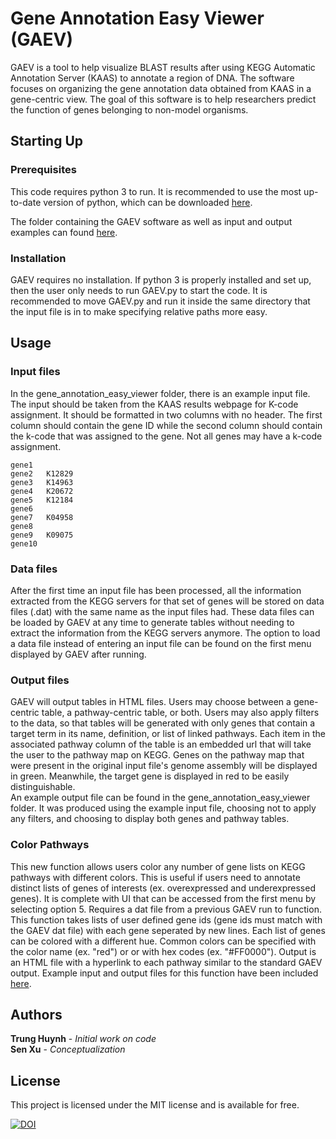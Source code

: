 # Gene Annotation Easy Viewer (GAEV)
GAEV is a tool to help visualize BLAST results after using KEGG Automatic Annotation Server (KAAS) to annotate a region of DNA. The software focuses on organizing the gene annotation data obtained from KAAS in a gene-centric view. The goal of this software is to help researchers predict the function of genes belonging to non-model organisms.

## Starting Up

### Prerequisites
This code requires python 3 to run. It is recommended to use the most up-to-date version of python, which can be downloaded [here](https://www.python.org/downloads/).

The folder containing the GAEV software as well as input and output examples can found [here](https://github.com/UtaDaphniaLab/KEGG_Annotation_Easy_Viewer).

### Installation
GAEV requires no installation. If python 3 is properly installed and set up, then the user only needs to run GAEV.py to start the code. It is recommended to move GAEV.py and run it inside the same directory that the input file is in to make specifying relative paths more easy.

## Usage

### Input files
In the gene_annotation_easy_viewer folder, there is an example input file. The input should be taken from the KAAS results webpage for K-code assignment. It should be formatted in two columns with no header. The first column should contain the gene ID while the second column should contain the k-code that was assigned to the gene. Not all genes may have a k-code assignment.
```
gene1
gene2	K12829
gene3	K14963
gene4	K20672
gene5	K12184
gene6
gene7	K04958
gene8
gene9	K09075
gene10
```
### Data files
After the first time an input file has been processed, all the information extracted from the KEGG servers for that set of genes will be stored on data files (.dat) with the same name as the input files had. These data files can be loaded by GAEV at any time to generate tables without needing to extract the information from the KEGG servers anymore. The option to load a data file instead of entering an input file can be found on the first menu displayed by GAEV after running.

### Output files
GAEV will output tables in HTML files. Users may choose between a gene-centric table, a pathway-centric table, or both. Users may also apply filters to the data, so that tables will be generated with only genes that contain a target term in its name, definition, or list of linked pathways. Each item in the associated pathway column of the table is an embedded url that will take the user to the pathway map on KEGG. Genes on the pathway map that were present in the original input file's genome assembly will be displayed in green. Meanwhile, the target gene is displayed in red to be easily distinguishable.  
An example output file can be found in the gene_annotation_easy_viewer folder. It was produced using the example input file, choosing not to apply any filters, and choosing to display both genes and pathway tables.

### Color Pathways
This new function allows users color any number of gene lists on KEGG pathways with different colors. This is useful if users need to annotate distinct lists of genes of interests (ex. overexpressed and underexpressed genes). It is complete with UI that can be accessed from the first menu by selecting option 5. Requires a dat file from a previous GAEV run to function. This function takes lists of user defined gene ids (gene ids must match with the GAEV dat file) with each gene seperated by new lines. Each list of genes can be colored with a different hue. Common colors can be specified with the color name (ex. "red") or or with hex codes (ex. "#FF0000"). Output is an HTML file with a hyperlink to each pathway similar to the standard GAEV output. Example input and output files for this function have been included [here](https://github.com/UtaDaphniaLab/Gene_Annotation_Easy_Viewer/tree/master/gene_annotation_easy_viewer/Color%20Pathways%20Example%20Inputs%20Outputs).

## Authors
**Trung Huynh** - *Initial work on code*  
**Sen Xu** - *Conceptualization*

## License
This project is licensed under the MIT license and is available for free.

[![DOI](https://zenodo.org/badge/DOI/10.5281/zenodo.2549592.svg)](https://doi.org/10.5281/zenodo.2549592)



